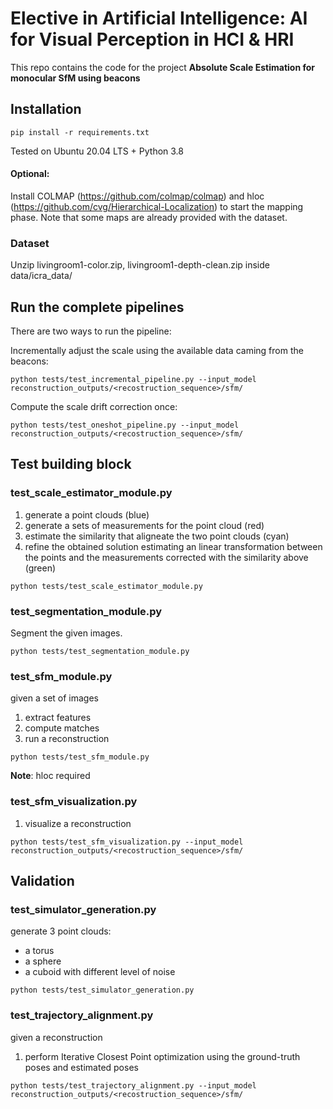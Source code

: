 # Elective in Artificial Intelligence: AI for Visual Perception in HCI & HRI

This repo contains the code for the project **Absolute Scale Estimation for monocular SfM using beacons**



## Installation

```
pip install -r requirements.txt
```

Tested on Ubuntu 20.04 LTS + Python 3.8

#### Optional:
Install COLMAP (https://github.com/colmap/colmap) and hloc (https://github.com/cvg/Hierarchical-Localization) to start the mapping phase. Note that some maps are already provided with the dataset.

### Dataset
Unzip livingroom1-color.zip, livingroom1-depth-clean.zip inside data/icra_data/


## Run the complete pipelines

There are two ways to run the pipeline:


Incrementally adjust the scale using the available data caming from the beacons:
```
python tests/test_incremental_pipeline.py --input_model reconstruction_outputs/<recostruction_sequence>/sfm/
```


Compute the scale drift correction once:
```
python tests/test_oneshot_pipeline.py --input_model reconstruction_outputs/<recostruction_sequence>/sfm/
```



## Test building block

### test_scale_estimator_module.py
1. generate a point clouds (blue)
2. generate a sets of measurements for the point cloud (red)
3. estimate the similarity that aligneate the two point clouds (cyan)
4. refine the obtained solution estimating an linear transformation between the points and the measurements corrected with the similarity above (green)

```
python tests/test_scale_estimator_module.py
```

### test_segmentation_module.py
Segment the given images.

```
python tests/test_segmentation_module.py
```

### test_sfm_module.py
given a set of images
1. extract features
2. compute matches
3. run a reconstruction

```
python tests/test_sfm_module.py
```

**Note**: hloc required

### test_sfm_visualization.py
1. visualize a reconstruction

```
python tests/test_sfm_visualization.py --input_model reconstruction_outputs/<recostruction_sequence>/sfm/
```

## Validation

### test_simulator_generation.py
generate 3 point clouds:
- a torus 
- a sphere
- a cuboid
with different level of noise

```
python tests/test_simulator_generation.py
```

### test_trajectory_alignment.py
given a reconstruction
1. perform Iterative Closest Point optimization using the ground-truth poses and estimated poses

```
python tests/test_trajectory_alignment.py --input_model reconstruction_outputs/<recostruction_sequence>/sfm/
```
